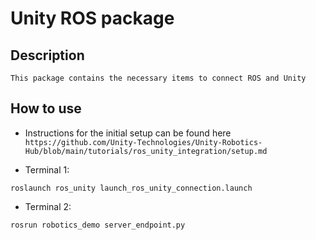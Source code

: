 # Unity ROS package

## Description

    This package contains the necessary items to connect ROS and Unity

## How to use

* Instructions for the initial setup can be found here ```https://github.com/Unity-Technologies/Unity-Robotics-Hub/blob/main/tutorials/ros_unity_integration/setup.md``` 

* Terminal 1:
```
roslaunch ros_unity launch_ros_unity_connection.launch
```
* Terminal 2:
```
rosrun robotics_demo server_endpoint.py
```